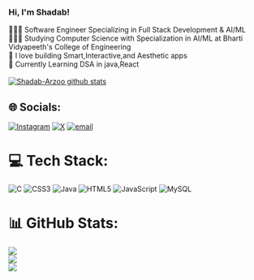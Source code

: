 ### Hi, I'm Shadab!

👩🏻‍💻 Software Engineer Specializing in Full Stack Development & AI/ML <br/>
👩🏻‍🎓 Studying Computer Science with Specialization in AI/ML at Bharti Vidyapeeth's College of Engineering <br/>
🌷 I love building Smart,Interactive,and Aesthetic apps <br/>
💭 Currently Learning DSA in java,React<br/>
</br>
[![Shadab-Arzoo github stats](https://github-readme-stats.vercel.app/api?username=Shadab-Arzoo&count_private=true&show_icons=true&theme=gruvbox_light&hide_rank=false)](https://github.com/anuraghazra/github-readme-stats)


## 🌐 Socials:
[![Instagram](https://img.shields.io/badge/Instagram-%23E4405F.svg?logo=Instagram&logoColor=white)](https://instagram.com/Shadab_arzo0) [![X](https://img.shields.io/badge/X-black.svg?logo=X&logoColor=white)](https://x.com/Shadab_arzo0) [![email](https://img.shields.io/badge/Email-D14836?logo=gmail&logoColor=white)](mailto:shadabarzoo927@gmail.com) 

# 💻 Tech Stack:
![C](https://img.shields.io/badge/c-%2300599C.svg?style=for-the-badge&logo=c&logoColor=white) ![CSS3](https://img.shields.io/badge/css3-%231572B6.svg?style=for-the-badge&logo=css3&logoColor=white) ![Java](https://img.shields.io/badge/java-%23ED8B00.svg?style=for-the-badge&logo=openjdk&logoColor=white) ![HTML5](https://img.shields.io/badge/html5-%23E34F26.svg?style=for-the-badge&logo=html5&logoColor=white) ![JavaScript](https://img.shields.io/badge/javascript-%23323330.svg?style=for-the-badge&logo=javascript&logoColor=%23F7DF1E) ![MySQL](https://img.shields.io/badge/mysql-4479A1.svg?style=for-the-badge&logo=mysql&logoColor=white)
# 📊 GitHub Stats:
![](https://github-readme-stats.vercel.app/api?username=Shadab-Arzoo&theme=gruvbox_light&hide_border=false&include_all_commits=true&count_private=true)<br/>
![](https://nirzak-streak-stats.vercel.app/?user=Shadab-Arzoo&theme=gruvbox_light&hide_border=false)<br/>
![](https://github-readme-stats.vercel.app/api/top-langs/?username=Shadab-Arzoo&theme=gruvbox_light&hide_border=false&include_all_commits=true&count_private=true&layout=compact)

<!-- Proudly created with GPRM ( https://gprm.itsvg.in ) -->
